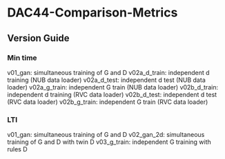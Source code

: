 # DAC44-Comparison-Metrics

## Version Guide
### Min time
v01_gan: simultaneous training of G and D
v02a_d_train: independent d training (NUB data loader)
v02a_d_test: independent d test (NUB data loader)
v02a_g_train: independent G train (NUB data loader)
v02b_d_train: independent d training (RVC data loader)
v02b_d_test: independent d test (RVC data loader)
v02b_g_train: independent G train (RVC data loader)

### LTI
v01_gan: simultaneous training of G and D
v02_gan_2d: simultaneous training of G and D with twin D
v03_g_train: independent G training with rules D

